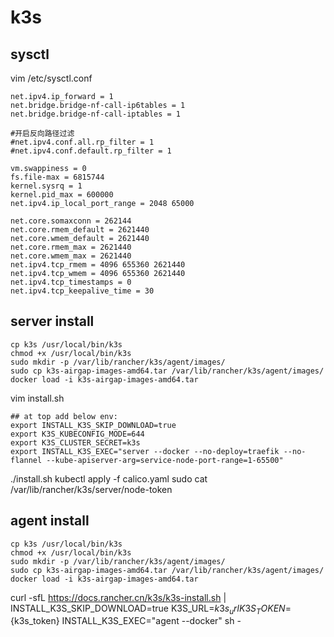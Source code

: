 # k3s

## sysctl
vim /etc/sysctl.conf
```
net.ipv4.ip_forward = 1
net.bridge.bridge-nf-call-ip6tables = 1
net.bridge.bridge-nf-call-iptables = 1

#开启反向路径过滤
#net.ipv4.conf.all.rp_filter = 1
#net.ipv4.conf.default.rp_filter = 1

vm.swappiness = 0
fs.file-max = 6815744
kernel.sysrq = 1
kernel.pid_max = 600000
net.ipv4.ip_local_port_range = 2048 65000

net.core.somaxconn = 262144 
net.core.rmem_default = 2621440
net.core.wmem_default = 2621440
net.core.rmem_max = 2621440
net.core.wmem_max = 2621440
net.ipv4.tcp_rmem = 4096 655360 2621440
net.ipv4.tcp_wmem = 4096 655360 2621440
net.ipv4.tcp_timestamps = 0
net.ipv4.tcp_keepalive_time = 30
```

## server install
```
cp k3s /usr/local/bin/k3s
chmod +x /usr/local/bin/k3s
sudo mkdir -p /var/lib/rancher/k3s/agent/images/
sudo cp k3s-airgap-images-amd64.tar /var/lib/rancher/k3s/agent/images/
docker load -i k3s-airgap-images-amd64.tar
```
vim install.sh
```
## at top add below env:
export INSTALL_K3S_SKIP_DOWNLOAD=true
export K3S_KUBECONFIG_MODE=644
export K3S_CLUSTER_SECRET=k3s
export INSTALL_K3S_EXEC="server --docker --no-deploy=traefik --no-flannel --kube-apiserver-arg=service-node-port-range=1-65500"
```
./install.sh
kubectl apply -f calico.yaml
sudo cat /var/lib/rancher/k3s/server/node-token

## agent install
```
cp k3s /usr/local/bin/k3s
chmod +x /usr/local/bin/k3s
sudo mkdir -p /var/lib/rancher/k3s/agent/images/
sudo cp k3s-airgap-images-amd64.tar /var/lib/rancher/k3s/agent/images/
docker load -i k3s-airgap-images-amd64.tar
```

curl -sfL https://docs.rancher.cn/k3s/k3s-install.sh | INSTALL_K3S_SKIP_DOWNLOAD=true K3S_URL=${k3s_url} K3S_TOKEN=${k3s_token} INSTALL_K3S_EXEC="agent --docker" sh -
